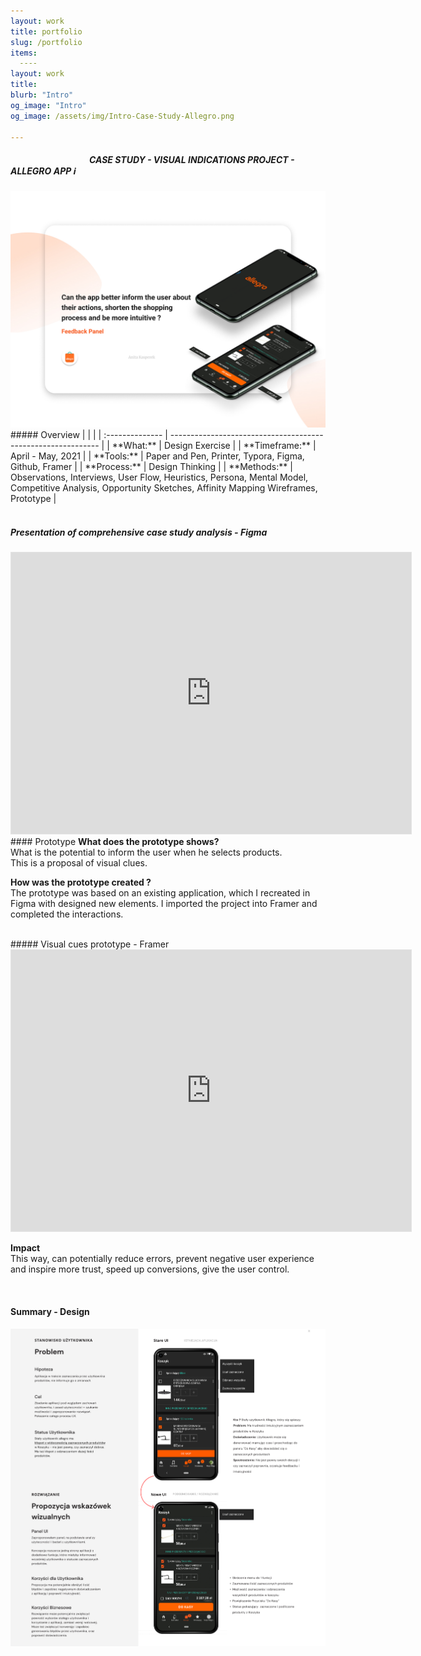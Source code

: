 ```yaml
---
layout: work
title: portfolio
slug: /portfolio
items:
  ----
layout: work
title: 
blurb: "Intro"
og_image: "Intro"
og_image: /assets/img/Intro-Case-Study-Allegro.png
      
---   
```

  <h5>   &nbsp;&nbsp;&nbsp;&nbsp;  &nbsp;&nbsp;&nbsp; &nbsp;&nbsp;&nbsp;&nbsp;  &nbsp;&nbsp;&nbsp;&nbsp; &nbsp;&nbsp;&nbsp;&nbsp;  &nbsp;&nbsp;&nbsp; &nbsp;&nbsp;&nbsp;&nbsp;  &nbsp;&nbsp;&nbsp;&nbsp;<b>    CASE STUDY - VISUAL INDICATIONS PROJECT - ALLEGRO APP </b>  ℹ️ </h5>




<img src="https://raw.githubusercontent.com/anita-kasperek/anita-kasperek.github.io/main/assets/img/intro.jpg">
  
  <br>
##### Overview   
|                 |                                                              |
| :-------------- | ------------------------------------------------------------ |
| **What:**       | Design Exercise                                              |
| **Timeframe:**  | April - May, 2021                                            |
| **Tools:**      | Paper and Pen, Printer, Typora, Figma, Github, Framer        |
| **Process:**    | Design Thinking                                             |
| **Methods:**    | Observations, Interviews, User Flow, Heuristics, Persona, Mental Model, Competitive Analysis, Opportunity Sketches, Affinity Mapping Wireframes, Prototype |

<br>
<br>


##### Presentation of comprehensive case study analysis - Figma 
<iframe style="border: 1px solid rgba(0, 0, 0, 0.1);" width="640" height="450" src="https://www.figma.com/embed?embed_host=share&url=https%3A%2F%2Fwww.figma.com%2Fproto%2Fv5nNqOrr7sCerWJbVeQzbk%2FProces-Case-Study%3Fnode-id%3D260%253A2197%26viewport%3D102%252C299%252C0.06469961255788803%26scaling%3Dscale-down%26page-id%3D260%253A2194" allowfullscreen></iframe>


<br>
#### Prototype
<b>What does the prototype shows?</b> <br>
What is the potential to inform the user when he selects products. <br> 
This is a proposal of visual clues.

<b>How was the prototype created ? </b>  <br>
The prototype was based on an existing application, which I recreated in Figma with designed new elements. I imported the project into Framer and completed the interactions.

<br>
##### Visual cues prototype - Framer 

<iframe style="border: 1px solid rgba(0, 0, 0, 0.1);" width="640" height="450" src="https://www.figma.com/embed?embed_host=share&url=https%3A%2F%2Fwww.figma.com%2Fproto%2FwjZUvUeYTwzHNqeX4HaNWF%2FPresentation-App-Allegro-Case-Study%3Fnode-id%3D1%253A9%26viewport%3D394%252C303%252C0.05056169629096985%26scaling%3Dscale-down%26page-id%3D0%253A1" allowfullscreen></iframe>

<b>Impact</b><br>
This way, can potentially reduce errors, prevent negative user experience and inspire more trust, speed up conversions, give the user control. 

<br>

#### Summary - Design 

[![image-text markdown="1"](https://raw.githubusercontent.com/anita-kasperek/anita-kasperek.github.io/main/assets/img/3%20Slajd.png)](https://raw.githubusercontent.com/anita-kasperek/anita-kasperek.github.io/main/assets/img/3%20Slajd.png)




